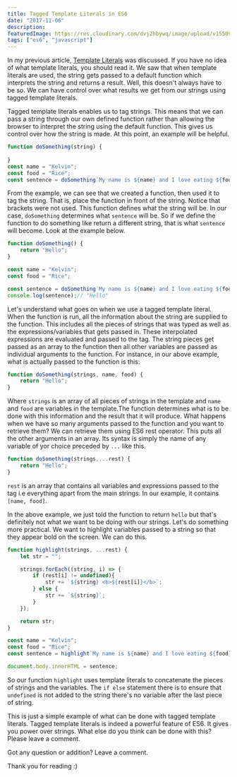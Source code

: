 ```yaml
---
title: Tagged Template Literals in ES6
date: "2017-11-06"
description: 
featuredImage: https://res.cloudinary.com/dvj2hbywq/image/upload/v1550930072/potrait.jpg
tags: ["es6", "javascript"]
---
```


In my previous article, [Template Literals](https://dev.to/sarah_chima/an-introduction-to-es6-template-literals-94l) was discussed. If you have no idea of what template literals, you should read it. We saw that when template literals are used, the string gets passed to a default function which interprets the string and returns a result. Well, this doesn't always have to be so. We can have control over what results we get from our strings using tagged template literals.

Tagged template literals enables us to tag strings. This means that we can pass a string through our own defined function rather than allowing the browser to interpret the string using the default function. This gives us control over how the string is made. At this point, an example will be helpful.


```javascript
function doSomething(string) {
    
}
const name = "Kelvin";
const food = "Rice";
const sentence = doSomething`My name is ${name} and I love eating ${food}`; 
```
From the example, we can see that we created a function, then used it to tag the string. That is, place the function in front of the string. Notice that brackets were not used. This function defines what the string will be.  In our case, `doSomething` determines what `sentence` will be. So if we define the function to do something like return a different string, that is what `sentence` will become. Look at the example below.


```javascript
function doSomething() {
    return "Hello";
}

const name = "Kelvin";
const food = "Rice";

const sentence = doSomething`My name is ${name} and I love eating ${food}`;
console.log(sentence);// "Hello"
```
Let's understand what goes on when we use a tagged template literal. When the function is run, all the information about the string are supplied to the function. This includes all the pieces of strings that was typed as well as the expressions/variables that gets passed in. These interpolated expressions are evaluated and passed to the tag.  The string pieces get passed as an array to the function then all other variables are passed as individual arguments to the function. For instance, in our above example, what is actually passed to the function is this:

```javascript
function doSomething(strings, name, food) {
    return "Hello";
}
```
Where `strings` is an array of all pieces of strings in the template and  `name` and `food` are variables in the template.The function determines what is to be done with this information and the result that it will produce.
What happens when we have so many arguments passed to the function and you want to retrieve them? We can retrieve them using ES6 rest operator. This puts all the other arguments in an array. Its syntax is simply the name of any variable of yor choice preceded by `...` like this.

```javascript
function doSomething(strings,...rest) {
    return "Hello";
}
```
`rest` is an array that contains all variables and expressions passed to the tag i.e everything apart from the main strings. In our example, it contains `[name, food]`.

In the above example, we just told the function to return `hello` but that's definitely not what we want to be doing with our strings. Let's do something more practical. We want to highlight variables passed to a string so that they appear bold on the screen. We can do this.

```javascript
function highlight(strings, ...rest) {
    let str = "";

    strings.forEach((string, i) => {
        if (rest[i] != undefined){
            str += `${string} <b>${rest[i]}</b>`;
        } else {
            str += `${string}`;
        }
    });

    return str;
}

const name = "Kelvin";
const food = "Rice";
const sentence = highlight`My name is ${name} and I love eating ${food}, cool right?`;

document.body.innerHTML = sentence;
```
So our function `highlight` uses template literals to concatenate the pieces of strings and the variables. The `if else` statement there is to ensure that `undefined`  is not added to the string there's no variable after the last piece of string.

This is just a simple example of what can be done with tagged template literals. Tagged template literals is indeed a powerful feature of ES6. It gives you power over strings. What else do you think can be done with this? Please leave a comment.

Got any question or addition? Leave a comment.

Thank you for reading :)